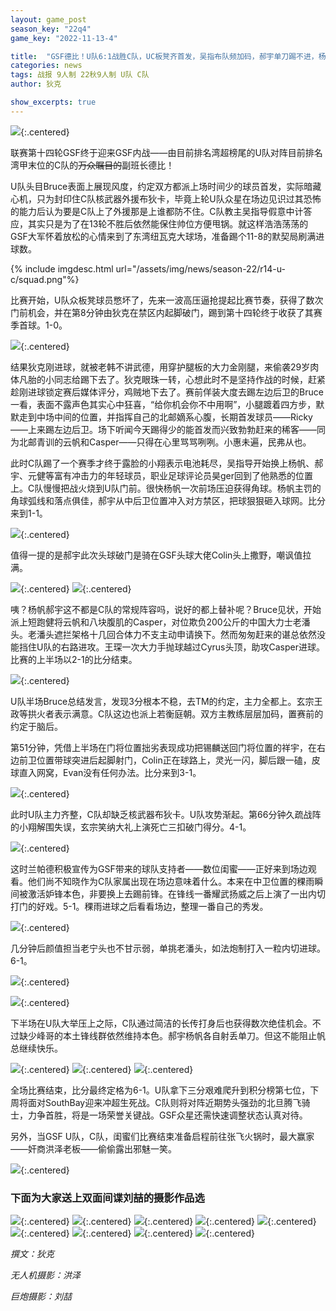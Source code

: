 ```yaml
---
layout: game_post
season_key: "22q4"
game_key: "2022-11-13-4"

title:  "GSF德比！U队6:1战胜C队，UC板凳齐首发，吴指布队频加码，郝宇单刀踢不进，杨帆跳水笑哈哈"
categories: news
tags: 战报 9人制 22秋9人制 U队 C队
author: 狄克

show_excerpts: true
---
```


![](/assets/img/news/season-22/r14-u-c/GSF-Derby-Poster.jpg){:.centered}

<!--more-->

联赛第十四轮GSF终于迎来GSF内战——由目前排名湾超榜尾的U队对阵目前排名湾甲末位的C队的~~万众瞩目的~~副班长德比！

U队头目Bruce表面上展现风度，约定双方都派上场时间少的球员首发，实际暗藏心机，只为封印住C队核武器外援布狄卡，毕竟上轮U队众星在场边见识过其恐怖的能力后认为要是C队上了外援那是上谁都防不住。C队教主吴指导假意中计答应，其实只是为了在13轮不胜后依然能保住帅位方便甩锅。就这样浩浩荡荡的GSF大军怀着放松的心情来到了东湾纽瓦克大球场，准备踢个11-8的默契局刷满进球数。

{% include imgdesc.html url="/assets/img/news/season-22/r14-u-c/squad.png"%}

比赛开始，U队众板凳球员憋坏了，先来一波高压逼抢提起比赛节奏，获得了数次门前机会，并在第8分钟由狄克在禁区内起脚破门，踢到第十四轮终于收获了其赛季首球。1-0。

![](/assets/img/news/season-22/r14-u-c/1-0.gif){:.centered}

结果狄克刚进球，就被老韩不讲武德，用穿护腿板的大力金刚腿，来偷袭29岁肉体凡胎的小同志给踢下去了。狄克眼珠一转，心想此时不是坚持作战的时候，赶紧趁刚进球锁定赛后媒体评分，鸡贼地下去了。赛前佯装大度去踢左边后卫的Bruce一看，表面不露声色其实心中狂喜，“给你机会你不中用啊”，小腿踱着四方步，默默走到中场中间的位置，并指挥自己的北邮嫡系心腹，长期首发球员——Ricky——上来踢左边后卫。场下听闻今天踢得少的能首发而兴致勃勃赶来的稀客——同为北邮青训的云帆和Casper——只得在心里骂骂咧咧。小惠未遍，民弗从也。

此时C队踢了一个赛季才终于露脸的小翔表示电池耗尽，吴指导开始换上杨帆、郝宇、元健等富有冲击力的年轻球员，职业足球评论员昊ger回到了他熟悉的位置上。C队慢慢把战火烧到U队门前。很快杨帆一次前场压迫获得角球。杨帆主罚的角球弧线和落点俱佳，郝宇从中后卫位置冲入对方禁区，把球狠狠砸入球网。比分来到1-1。

![](/assets/img/news/season-22/r14-u-c/1-1.gif){:.centered}

值得一提的是郝宇此次头球破门是骑在GSF头球大佬Colin头上撒野，嘲讽值拉满。

![](/assets/img/news/season-22/r14-u-c/haoyu1.jpg){:.centered}
![](/assets/img/news/season-22/r14-u-c/haoyu2.jpg){:.centered}

咦？杨帆郝宇这不都是C队的常规阵容吗，说好的都上替补呢？Bruce见状，开始派上短跑健将云帆和八块腹肌的Casper，对位欺负200公斤的中国大力士老潘头。老潘头遮拦架格十几回合体力不支主动申请换下。然而匆匆赶来的谌总依然没能挡住U队的右路进攻。王琛一次大力手抛球越过Cyrus头顶，助攻Casper进球。比赛的上半场以2-1的比分结束。

![](/assets/img/news/season-22/r14-u-c/2-1.gif){:.centered}

U队半场Bruce总结发言，发现3分根本不稳，去TM的约定，主力全都上。玄宗王政等拱火者表示满意。C队这边也派上若衡庭朝。双方主教练层层加码，置赛前的约定于脑后。

第51分钟，凭借上半场在门将位置拙劣表现成功把锡麟送回门将位置的祥宇，在右边前卫位置带球突进后起脚射门，Colin正在球路上，灵光一闪，脚后跟一磕，皮球直入网窝，Evan没有任何办法。比分来到3-1。

![](/assets/img/news/season-22/r14-u-c/3-1.gif){:.centered}

此时U队主力齐整，C队却缺乏核武器布狄卡。U队攻势渐起。第66分钟久疏战阵的小翔解围失误，玄宗笑纳大礼上演死亡三扣破门得分。4-1。

![](/assets/img/news/season-22/r14-u-c/4-1.gif){:.centered}

这时兰帕德积极宣传为GSF带来的球队支持者——数位闺蜜——正好来到场边观看。他们尚不知晓作为C队家属出现在场边意味着什么。本来在中卫位置的稞雨瞬间被激活妒锋本色，非要换上去踢前锋。在锋线一番耀武扬威之后上演了一出内切打门的好戏。5-1。稞雨进球之后看看场边，整理一番自己的秀发。

![](/assets/img/news/season-22/r14-u-c/5-1.gif){:.centered}

几分钟后颜值担当老宁头也不甘示弱，单挑老潘头，如法炮制打入一粒内切进球。6-1。

![](/assets/img/news/season-22/r14-u-c/6-1.gif){:.centered}

![](/assets/img/news/season-22/r14-u-c/laoningtou.jpg){:.centered}

下半场在U队大举压上之际，C队通过简洁的长传打身后也获得数次绝佳机会。不过缺少峰哥的本土锋线群依然维持本色。郝宇杨帆各自射丢单刀。但这不能阻止帆总继续快乐。

![](/assets/img/news/season-22/r14-u-c/haoyu3.jpg){:.centered}
![](/assets/img/news/season-22/r14-u-c/yangfan0.jpg){:.centered}
![](/assets/img/news/season-22/r14-u-c/yangfan1.jpg){:.centered}

全场比赛结束，比分最终定格为6-1。U队拿下三分艰难爬升到积分榜第七位，下周将面对SouthBay迎来冲超生死战。C队则将对阵近期势头强劲的北旦腾飞骑士，力争首胜，将是一场荣誉关键战。GSF众星还需快速调整状态认真对待。

另外，当GSF U队，C队，闺蜜们比赛结束准备启程前往张飞火锅时，最大赢家——奸商洪泽老板——偷偷露出邪魅一笑。

![](/assets/img/news/season-22/r14-u-c/hongze.jpg){:.centered}

### 下面为大家送上双面间谍刘喆的摄影作品选

![](/assets/img/news/season-22/r14-u-c/p1.jpg){:.centered}
![](/assets/img/news/season-22/r14-u-c/p2.jpg){:.centered}
![](/assets/img/news/season-22/r14-u-c/p3.jpg){:.centered}
![](/assets/img/news/season-22/r14-u-c/p4.jpg){:.centered}
![](/assets/img/news/season-22/r14-u-c/p5.jpg){:.centered}
![](/assets/img/news/season-22/r14-u-c/p6.jpg){:.centered}
![](/assets/img/news/season-22/r14-u-c/p7.jpg){:.centered}
![](/assets/img/news/season-22/r14-u-c/p8.jpg){:.centered}
![](/assets/img/news/season-22/r14-u-c/p9.jpg){:.centered}


*撰文：狄克*

*无人机摄影：洪泽*

*巨炮摄影：刘喆*
